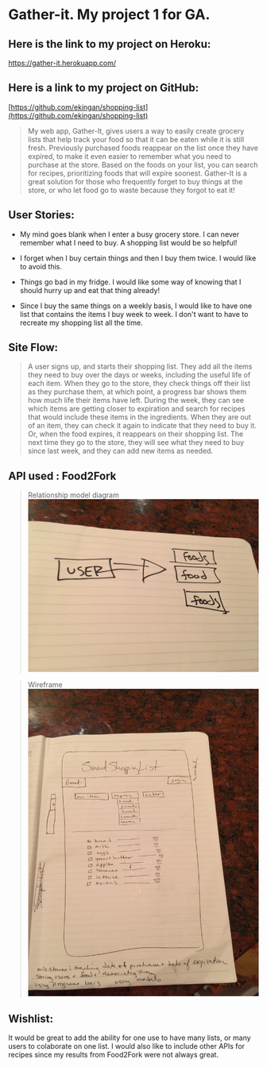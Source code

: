 # Gather-it. My project 1 for GA.

## Here is the link to my project on Heroku:
https://gather-it.herokuapp.com/

## Here is a link to my project on GitHub:
[https://github.com/ekingan/shopping-list](https://github.com/ekingan/shopping-list)

>My web app, Gather-It, gives users a way to easily create grocery lists that help track your food
>so that it can be eaten while it is still fresh. Previously purchased foods reappear on the list 
>once they have expired, to make it even easier to remember what you need to purchase at the store.
>Based on the foods on your list, you can search for recipes, prioritizing foods that will expire 
>soonest. Gather-It is a great solution for those who frequently forget to buy things at the store,
>or who let food go to waste because they forgot to eat it!

## User Stories:
* My mind goes blank when I enter a busy grocery store. I can never remember what I need to buy. A shopping list would be so helpful!

* I forget when I buy certain things and then I buy them twice. I would like to avoid this.

* Things go bad in my fridge. I would like some way of knowing that I should hurry up and eat that thing already!

* Since I buy the same things on a weekly basis, I would like to have one list that contains the items I buy week to week. I don't want to have to recreate my shopping list all the time.

## Site Flow:
>A user signs up, and starts their shopping list. They add all the items they need to buy over the
>days or weeks, including the useful life of each item. When they go to the store, they check things 
>off their list as they purchase them, at which point, a progress bar shows them how much life their
>items have left. During the week, they can see which items are getting closer to expiration and 
>search for recipes that would include these items in the ingredients. When they are out of an item, 
>they can check it again to indicate that they need to buy it. Or, when the food expires, it reappears
>on their shopping list. The next time they go to the store, they will see what they need to buy since
>last week, and they can add new items as needed.

## API used  : Food2Fork	

>Relationship model diagram
 ![relationship model diagram](/README/model.relationships.project1.jpg)

 >Wireframe
 ![Wireframe](/README/wireframe-project1.jpg)



## Wishlist:
It would be great to add the ability for one use to have many lists, or many users to colaborate 
on one list. I would also like to include other APIs for recipes since my results from Food2Fork 
were not always great.

